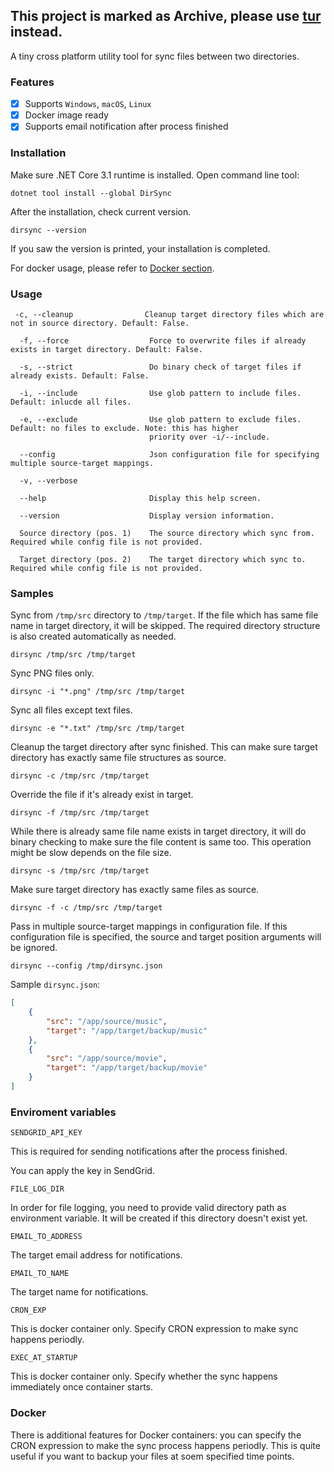 ## This project is marked as Archive, please use [tur](https://github.com/JerryBian/tur) instead.

A tiny cross platform utility tool for sync files between two directories.

### Features

- [x] Supports `Windows`, `macOS`, `Linux`
- [x] Docker image ready
- [x] Supports email notification after process finished

### Installation

Make sure .NET Core 3.1 runtime is installed. Open command line tool:

```
dotnet tool install --global DirSync
```

After the installation, check current version.

```
dirsync --version
```

If you saw the version is printed, your installation is completed.

For docker usage, please refer to [Docker section](#docker).

### Usage

```
 -c, --cleanup                Cleanup target directory files which are not in source directory. Default: False.

  -f, --force                  Force to overwrite files if already exists in target directory. Default: False.

  -s, --strict                 Do binary check of target files if already exists. Default: False.

  -i, --include                Use glob pattern to include files. Default: inlucde all files.

  -e, --exclude                Use glob pattern to exclude files. Default: no files to exclude. Note: this has higher
                               priority over -i/--include.

  --config                     Json configuration file for specifying multiple source-target mappings.

  -v, --verbose

  --help                       Display this help screen.

  --version                    Display version information.

  Source directory (pos. 1)    The source directory which sync from. Required while config file is not provided.

  Target directory (pos. 2)    The target directory which sync to. Required while config file is not provided.
```

### Samples

Sync from `/tmp/src` directory to `/tmp/target`. If the file which has same file name in target directory, it will be skipped. The required directory structure is also created automatically as needed.

`dirsync /tmp/src /tmp/target`

Sync PNG files only.


`dirsync -i "*.png" /tmp/src /tmp/target`

Sync all files except text files.

`dirsync -e "*.txt" /tmp/src /tmp/target`

Cleanup the target directory after sync finished. This can make sure target directory has exactly same file structures as source.


`dirsync -c /tmp/src /tmp/target`

Override the file if it's already exist in target.

`dirsync -f /tmp/src /tmp/target`

While there is already same file name exists in target directory, it will do binary checking to make sure the file content is same too. This operation might be slow depends on the file size.

`dirsync -s /tmp/src /tmp/target`

Make sure target directory has exactly same files as source.

`dirsync -f -c /tmp/src /tmp/target`

Pass in multiple source-target mappings in configuration file. If this configuration file is specified, the source and target position arguments will be ignored.

`dirsync --config /tmp/dirsync.json`

Sample `dirsync.json`:

```json
[
    {
        "src": "/app/source/music",
        "target": "/app/target/backup/music"
    },
    {
        "src": "/app/source/movie",
        "target": "/app/target/backup/movie"
    }
]
```

### Enviroment variables

`SENDGRID_API_KEY`

This is required for sending notifications after the process finished. 

You can apply the key in SendGrid.

`FILE_LOG_DIR`

In order for file logging, you need to provide valid directory path as environment variable. It will be created if this directory doesn't exist yet.

`EMAIL_TO_ADDRESS`

The target email address for notifications.

`EMAIL_TO_NAME`

The target name for notifications.

`CRON_EXP`

This is docker container only. Specify CRON expression to make sync happens periodly.

`EXEC_AT_STARTUP`

This is docker container only. Specify whether the sync happens immediately once container starts.

### Docker

There is additional features for Docker containers: you can specify the CRON expression to make the sync process happens periodly. This is quite useful if you want to backup your files at soem specified time points.

